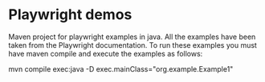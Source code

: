 # Playwright demos
Maven project for playwright examples in java.
All the examples have been taken from the Playwright documentation.
To run these examples you must have maven
compile and execute the examples as follows:

mvn compile exec:java -D exec.mainClass="org.example.Example1"
